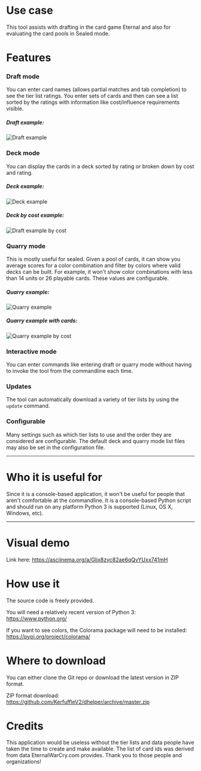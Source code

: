 # Use case

This tool assists with drafting in the card game Eternal and also for evaluating the card pools in Sealed mode.

# Features

### Draft mode

You can enter card names (allows partial matches and tab completion) to see the tier list ratings. You enter sets of cards and then can see a list sorted by the ratings with information like cost/influence requirements visible.

##### Draft example:

![Draft example](https://raw.githubusercontent.com/KerfuffleV2/dhelper/assets/images/example-draft.png)

### Deck mode

You can display the cards in a deck sorted by rating or broken down by cost and rating.

##### Deck example:

![Deck example](https://raw.githubusercontent.com/KerfuffleV2/dhelper/assets/images/example-deck.png)

##### Deck by cost example:

![Draft example by cost](https://raw.githubusercontent.com/KerfuffleV2/dhelper/assets/images/example-deck-cost.png)

### Quarry mode

This is mostly useful for sealed. Given a pool of cards, it can show you average scores for a color combination and filter by colors where valid decks can be built. For example, it won't show color combinations with less than 14 units or 26 playable cards. These values are configurable.

##### Quarry example:
![Quarry example](https://raw.githubusercontent.com/KerfuffleV2/dhelper/assets/images/example-quarry.png)

##### Quarry example with cards:
![Quarry example by cost](https://raw.githubusercontent.com/KerfuffleV2/dhelper/assets/images/example-quarry-cost.png)

### Interactive mode

You can enter commands like entering draft or quarry mode without having to invoke the tool from the commandline each time.

### Updates

The tool can automatically download a variety of tier lists by using the `update` command.

### Configurable

Many settings such as which tier lists to use and the order they are considered are configurable. The default deck and quarry mode list files may also be set in the configuration file.

***

# Who it is useful for

Since it is a console-based application, it won't be useful for people that aren't comfortable at the commandline. It is a console-based Python script and should run on any platform Python 3 is supported (Linux, OS X, Windows, etc).

***

# Visual demo

Link here: https://asciinema.org/a/Gljx8zyc82ae6qQvYUxx741mH

# How use it

The source code is freely provided.

You will need a relatively recent version of Python 3: https://www.python.org/

If you want to see colors, the Colorama package will need to be installed: https://pypi.org/project/colorama/

# Where to download

You can either clone the Git repo or download the latest version in ZIP format.

ZIP format download: https://github.com/KerfuffleV2/dhelper/archive/master.zip

# Credits

This application would be useless without the tier lists and data people have taken the time to create and make available. The list of card ids was derived from data EternalWarCry.com provides. Thank you to those people and organizations!
